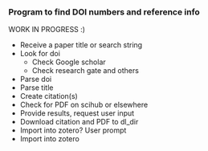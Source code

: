### Program to find DOI numbers and reference info

WORK IN PROGRESS :)

- Receive a paper title or search string
- Look for doi
  - Check Google scholar
  - Check research gate and others
- Parse doi
- Parse title
- Create citation(s)
- Check for PDF on scihub or elsewhere
- Provide results, request user input
- Download citation and PDF to dl_dir
- Import into zotero? User prompt
- Import into zotero
